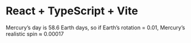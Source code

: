 # React + TypeScript + Vite

Mercury’s day is 58.6 Earth days, so if Earth’s rotation = 0.01, Mercury’s realistic spin ≈ 0.00017
